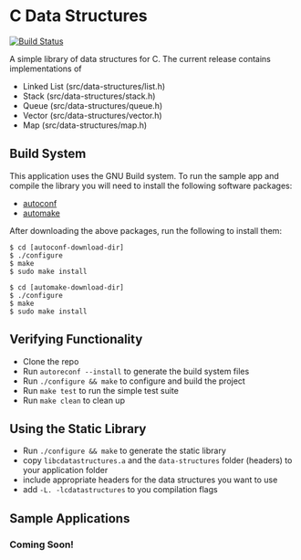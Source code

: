 # C Data Structures

[![Build Status](https://travis-ci.org/davidmuto/c-data-structures.png?branch=dev,master)](https://travis-ci.org/davidmuto/c-data-structures)

A simple library of data structures for C. The current release contains implementations of

* Linked List (src/data-structures/list.h)
* Stack (src/data-structures/stack.h)
* Queue (src/data-structures/queue.h)
* Vector (src/data-structures/vector.h)
* Map (src/data-structures/map.h)

## Build System

This application uses the GNU Build system. To run the sample app and compile the library you will need to install the following software packages:

* [autoconf](http://ftp.gnu.org/gnu/autoconf/)
* [automake](http://ftp.gnu.org/gnu/automake/)

After downloading the above packages, run the following to install them:

	$ cd [autoconf-download-dir]
	$ ./configure
	$ make
	$ sudo make install

	$ cd [automake-download-dir]
	$ ./configure
	$ make
	$ sudo make install	

## Verifying Functionality

* Clone the repo
* Run `autoreconf --install` to generate the build system files
* Run `./configure && make` to configure and build the project
* Run `make test` to run the simple test suite
* Run `make clean` to clean up

## Using the Static Library

* Run `./configure && make` to generate the static library
* copy `libcdatastructures.a` and the `data-structures` folder (headers) to your application folder
* include appropriate headers for the data structures you want to use
* add `-L. -lcdatastructures` to you compilation flags

## Sample Applications

### Coming Soon!
